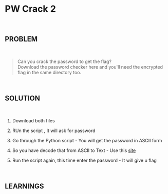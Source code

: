 

# PW Crack 2

<br>

## PROBLEM

<br>

>   Can you crack the password to get the flag?   
    Download the password checker here and you'll need the encrypted flag in the same directory too.

<br>

## SOLUTION

<br>

1. Download both files

2. RUn the script , It will ask for password

3. Go through the Python script - You will get the password in ASCII form

4. So you have decode that from ASCII to Text - Use this [site](https://codebeautify.org/ascii-to-text)

4. Run the script again, this time enter the password - It will give u flag


<br>


## LEARNINGS

<br>